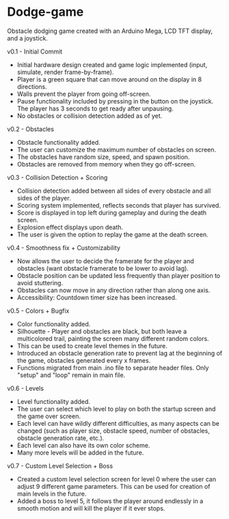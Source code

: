 # Dodge-game
Obstacle dodging game created with an Arduino Mega, LCD TFT display, and a joystick.

v0.1 - Initial Commit 
* Initial hardware design created and game logic implemented (input, simulate, render frame-by-frame). 
* Player is a green square that can move around on the display in 8 directions. 
* Walls prevent the player from going off-screen. 
* Pause functionality included by pressing in the button on the joystick. The player has 3 seconds to get ready after unpausing. 
* No obstacles or collision detection added as of yet. 

v0.2 - Obstacles 
* Obstacle functionality added. 
* The user can customize the maximum number of obstacles on screen. 
* The obstacles have random size, speed, and spawn position. 
* Obstacles are removed from memory when they go off-screen. 

v0.3 - Collision Detection + Scoring 
* Collision detection added between all sides of every obstacle and all sides of the player. 
* Scoring system implemented, reflects seconds that player has survived. 
* Score is displayed in top left during gameplay and during the death screen. 
* Explosion effect displays upon death. 
* The user is given the option to replay the game at the death screen. 

v0.4 - Smoothness fix + Customizability 
* Now allows the user to decide the framerate for the player and obstacles (want obstacle framerate to be lower to avoid lag). 
* Obstacle position can be updated less frequently than player position to avoid stuttering. 
* Obstacles can now move in any direction rather than along one axis. 
* Accessibility: Countdown timer size has been increased.

v0.5 - Colors + Bugfix
* Color functionality added. 
* Silhouette - Player and obstacles are black, but both leave a multicolored trail, painting the screen many different random colors.
* This can be used to create level themes in the future. 
* Introduced an obstacle generation rate to prevent lag at the beginning of the game, obstacles generated every x frames. 
* Functions migrated from main .ino file to separate header files. Only "setup" and "loop" remain in main file.

v0.6 - Levels
* Level functionality added. 
* The user can select which level to play on both the startup screen and the game over screen. 
* Each level can have wildly different difficulties, as many aspects can be changed (such as player size, obstacle speed, number of obstacles, obstacle generation rate, etc.).
* Each level can also have its own color scheme.
* Many more levels will be added in the future.

v0.7 - Custom Level Selection + Boss
* Created a custom level selection screen for level 0 where the user can adjust 9 different game parameters. This can be used for creation of main levels in the future. 
* Added a boss to level 5, it follows the player around endlessly in a smooth motion and will kill the player if it ever stops. 


